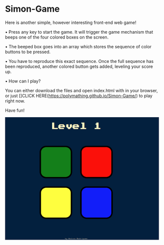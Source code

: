 # Simon-Game

Here is another simple, however interesting front-end web game! 

• Press any key to start the game. It will trigger the game mechanism that beeps one of the four colored boxes on the screen. 

• The beeped box goes into an array which stores the sequence of color buttons to be pressed. 

• You have to reproduce this exact sequence. Once the full sequence has been reproduced, another colored button gets added, leveling your score up. 


• How can I play? 

  You can either download the files and open index.html with in your browser, or just []CLICK HERE(https://polymathing.github.io/Simon-Game/) to play right now. 

Have fun!


![](https://github.com/Polymathing/Maicon_Data_Science_Portfolio/blob/main/images/Simon-Game2.png?raw=true)
